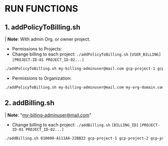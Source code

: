 # RUN FUNCTIONS

## 1. addPolicyToBilling.sh
| **Note**: With admin Org. or owner project. 

- Permissions to Projects:
- Change billing to each project: `./addPolicyToBilling.sh` `[USER_BILLING]` `[PROJECT-ID-01 PROJECT_ID-02...]`
```bash
./addPolicyToBilling.sh my-billing-adminuser@mail.com gcp-project-1 gcp-project-2 gcp-project-3 >> billing-permissions.txt;
```
- Permissions to Organization:
```bash
./addPolicyToBilling.sh my-billing-adminuser@mail.com my-org-domain.com >> billing-permissions.txt;
```

## 2. addBilling.sh
| **Note**: "my-billing-adminuser@mail.com"

- Change billing to each project: `./addBilling.sh` `[BILLING_ID]` `[PROJECT-ID-01 PROJECT_ID-02...]`
```bash
./addBilling.sh 010000-A111AA-22BB22 gcp-project-1 gcp-project-2 gcp-project-3 >> billing-facturation.txt;
```
